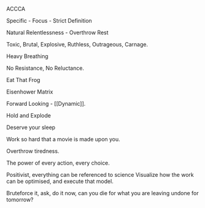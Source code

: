 ACCCA

Specific - Focus - Strict Definition

Natural Relentlessness - Overthrow Rest

Toxic, Brutal, Explosive, Ruthless, Outrageous, Carnage.

Heavy Breathing

No Resistance, No Reluctance.

Eat That Frog

Eisenhower Matrix

Forward Looking - [[Dynamic]].

Hold and Explode

Deserve your sleep

Work so hard that a movie is made upon you.

Overthrow tiredness.

The power of every action, every choice.

Positivist, everything can be referenced to science
Visualize how the work can be optimised, and execute that model.

Bruteforce it, ask, do it now, can you die for what you are leaving undone for tomorrow?
